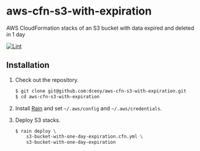 aws-cfn-s3-with-expiration
==========================

AWS CloudFormation stacks of an S3 bucket with data expired and deleted in 1 day

[![Lint](https://github.com/dceoy/aws-cfn-s3-with-expiration/actions/workflows/lint.yml/badge.svg)](https://github.com/dceoy/aws-cfn-s3-with-expiration/actions/workflows/lint.yml)

Installation
------------

1.  Check out the repository.

    ```sh
    $ git clone git@github.com:dceoy/aws-cfn-s3-with-expiration.git
    $ cd aws-cfn-s3-with-expiration
    ```

2.  Install [Rain](https://github.com/aws-cloudformation/rain) and set `~/.aws/config` and `~/.aws/credentials`.

3.  Deploy S3 stacks.

    ```sh
    $ rain deploy \
        s3-bucket-with-one-day-expiration.cfn.yml \
        s3-bucket-with-one-day-expiration
    ```
